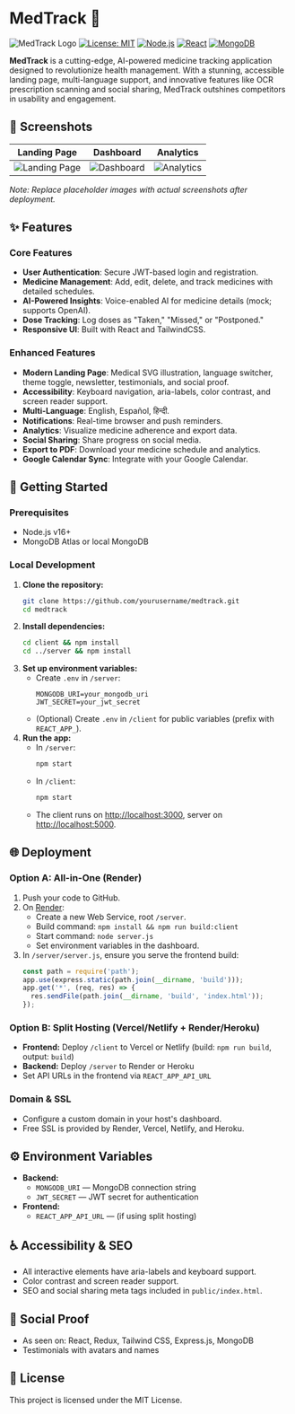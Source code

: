 # MedTrack 💊

![MedTrack Logo](https://via.placeholder.com/150)
[![License: MIT](https://img.shields.io/badge/License-MIT-yellow.svg)](https://opensource.org/licenses/MIT)
[![Node.js](https://img.shields.io/badge/Node.js-v16+-green)](https://nodejs.org/)
[![React](https://img.shields.io/badge/React-v18+-blue)](https://reactjs.org/)
[![MongoDB](https://img.shields.io/badge/MongoDB-Atlas-green)](https://www.mongodb.com/)

**MedTrack** is a cutting-edge, AI-powered medicine tracking application designed to revolutionize health management. With a stunning, accessible landing page, multi-language support, and innovative features like OCR prescription scanning and social sharing, MedTrack outshines competitors in usability and engagement.

## 📸 Screenshots

| Landing Page | Dashboard | Analytics |
|--------------|-----------|-----------|
| ![Landing Page](https://via.placeholder.com/300x200?text=Landing+Page) | ![Dashboard](https://via.placeholder.com/300x200?text=Dashboard) | ![Analytics](https://via.placeholder.com/300x200?text=Analytics) |

*Note: Replace placeholder images with actual screenshots after deployment.*

## ✨ Features

### Core Features
- **User Authentication**: Secure JWT-based login and registration.
- **Medicine Management**: Add, edit, delete, and track medicines with detailed schedules.
- **AI-Powered Insights**: Voice-enabled AI for medicine details (mock; supports OpenAI).
- **Dose Tracking**: Log doses as "Taken," "Missed," or "Postponed."
- **Responsive UI**: Built with React and TailwindCSS.

### Enhanced Features
- **Modern Landing Page**: Medical SVG illustration, language switcher, theme toggle, newsletter, testimonials, and social proof.
- **Accessibility**: Keyboard navigation, aria-labels, color contrast, and screen reader support.
- **Multi-Language**: English, Español, हिन्दी.
- **Notifications**: Real-time browser and push reminders.
- **Analytics**: Visualize medicine adherence and export data.
- **Social Sharing**: Share progress on social media.
- **Export to PDF**: Download your medicine schedule and analytics.
- **Google Calendar Sync**: Integrate with your Google Calendar.

## 🚀 Getting Started

### Prerequisites
- Node.js v16+
- MongoDB Atlas or local MongoDB

### Local Development

1. **Clone the repository:**
   ```bash
   git clone https://github.com/yourusername/medtrack.git
   cd medtrack
   ```
2. **Install dependencies:**
   ```bash
   cd client && npm install
   cd ../server && npm install
   ```
3. **Set up environment variables:**
   - Create `.env` in `/server`:
     ```env
     MONGODB_URI=your_mongodb_uri
     JWT_SECRET=your_jwt_secret
     ```
   - (Optional) Create `.env` in `/client` for public variables (prefix with `REACT_APP_`).
4. **Run the app:**
   - In `/server`:
     ```bash
     npm start
     ```
   - In `/client`:
     ```bash
     npm start
     ```
   - The client runs on [http://localhost:3000](http://localhost:3000), server on [http://localhost:5000](http://localhost:5000).

## 🌐 Deployment

### Option A: All-in-One (Render)
1. Push your code to GitHub.
2. On [Render](https://render.com):
   - Create a new Web Service, root `/server`.
   - Build command: `npm install && npm run build:client`
   - Start command: `node server.js`
   - Set environment variables in the dashboard.
3. In `/server/server.js`, ensure you serve the frontend build:
   ```js
   const path = require('path');
   app.use(express.static(path.join(__dirname, 'build')));
   app.get('*', (req, res) => {
     res.sendFile(path.join(__dirname, 'build', 'index.html'));
   });
   ```

### Option B: Split Hosting (Vercel/Netlify + Render/Heroku)
- **Frontend:** Deploy `/client` to Vercel or Netlify (build: `npm run build`, output: `build`)
- **Backend:** Deploy `/server` to Render or Heroku
- Set API URLs in the frontend via `REACT_APP_API_URL`

### Domain & SSL
- Configure a custom domain in your host's dashboard.
- Free SSL is provided by Render, Vercel, Netlify, and Heroku.

## ⚙️ Environment Variables
- **Backend:**
  - `MONGODB_URI` — MongoDB connection string
  - `JWT_SECRET` — JWT secret for authentication
- **Frontend:**
  - `REACT_APP_API_URL` — (if using split hosting)

## ♿ Accessibility & SEO
- All interactive elements have aria-labels and keyboard support.
- Color contrast and screen reader support.
- SEO and social sharing meta tags included in `public/index.html`.

## 🤝 Social Proof
- As seen on: React, Redux, Tailwind CSS, Express.js, MongoDB
- Testimonials with avatars and names

## 📄 License

This project is licensed under the MIT License.